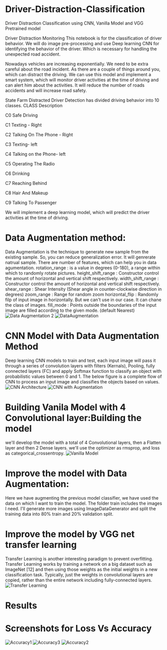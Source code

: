 # Driver-Distraction-Classification
Driver Distraction Classification using CNN, Vanilla Model and VGG Pretrained model 


Driver Distraction Monitoring This notebook is for the classification of driver behavior. We will do image pre-processing and use Deep learning CNN for identifying the behavior of the driver. Which is necessary for handling the unexpected road accident.

Nowadays vehicles are increasing exponentially. We need to be extra careful about the road incident. As there are a couple of things around you, which can distract the driving. We can use this model and implement a smart system, which will monitor driver activities at the time of driving and can alert him about the activities. It will reduce the number of roads accidents and will increase road safety.

State Farm Distracted Driver Detection has divided driving behavior into 10 classes. CLASS Description

C0 Safe Driving

C1 Texting - Right

C2 Talking On The Phone - Right

C3 Texting- left

C4 Talking on the Phone- left

C5 Operating The Radio

C6 Drinking

C7 Reaching Behind

C8 Hair And Makeup

C9 Talking To Passenger






We will implement a deep learning model, which will predict the driver activities at the time of driving.
# Data Augmentation method:
 Data Augmentation is the technique to generate new sample from the existing sample. So, you can reduce generalization error.  It will genrerate natrual sample. There are number of features, which can help you in data agumentation.
 rotation_range : is a value in degrees (0-180), a range within which to randomly rotate pictures.
 height_shift_range : Constructor control the amount of horizontal and vertical shift respectively.
 width_shift_range : Constructor control the amount of horizontal and vertical shift respectively.
 shear_range : Shear Intensity (Shear angle in counter-clockwise direction in degrees)
 zoom_range : Range for random zoom
 horizontal_flip : Randomly filp of input image in horizontally. But we can't use in our case. It can chane the class of images.
 fill_mode : Points outside the boundaries of the input image are filled according to the given mode. (default Nearest)
 ![Data Augmentation 2](https://user-images.githubusercontent.com/22896571/70406074-5101ab80-19f4-11ea-86c8-90b8d51c2aeb.png)
 ![DataAugmentation](https://user-images.githubusercontent.com/22896571/70406060-48a97080-19f4-11ea-9f48-519b85811537.png)

 
 # CNN Model with Data Augmentation Method
 Deep learning CNN models to train and test, each input image will pass it through a series of convolution layers with filters  (Kernals), Pooling, fully connected layers (FC) and apply Softmax function to classify an object with probabilistic values between 0 and 1. The below figure is a complete flow of CNN to process an input image and classifies the objects based on values.
 ![CNN Architecture](https://user-images.githubusercontent.com/22896571/70406073-4f37e800-19f4-11ea-9c07-518257fd5d21.png)
 ![CNN with Augmentation](https://user-images.githubusercontent.com/22896571/70406065-4a733400-19f4-11ea-9866-2a649f1e7862.png)
 


 
# Building Vanila Model with 4 Convolutional layer:Building the model
we'll develop the model with a total of 4 Convolutional layers, then a Flatten layer and then 2 Dense layers. we'll use the optimizer as rmsprop, and loss as categorical_crossentropy.
![Vanilla Model ](https://user-images.githubusercontent.com/22896571/70406062-49420700-19f4-11ea-8307-efbfa9596f18.png)


 # Improve the model with Data Augmentation:
 Here we have augmenting the previous model classifier, we have used the data on which I want to train the model. The folder train includes the images I need. I'll generate more images using ImageDataGenerator and split the training data into 80% train and 20% validation split. 
# Improve the model by VGG net transfer learning
Transfer Learning  is another interesting paradigm to prevent overfitting. Transfer Learning works by training a network on a big dataset such as ImageNet [12] and then using those weights as the initial weights in a new classification task. Typically, just the weights in convolutional layers are copied, rather than the entire network including fully-connected layers.
![Transfer Learning](https://user-images.githubusercontent.com/22896571/70406067-4d6e2480-19f4-11ea-8fbd-5c68d7d2cab2.png)
# Results
# Screenshots for Loss Vs Accuracy

![Accuracy1](https://user-images.githubusercontent.com/22896571/70399560-f4919280-19d9-11ea-90ce-a6ff3504cc33.png)
![Accuracy3](https://user-images.githubusercontent.com/22896571/70399565-fb200a00-19d9-11ea-8bde-2f6cea94bd15.png)
![Accuracy2](https://user-images.githubusercontent.com/22896571/70399566-fc513700-19d9-11ea-97cb-dd4c0389ecd8.png)
